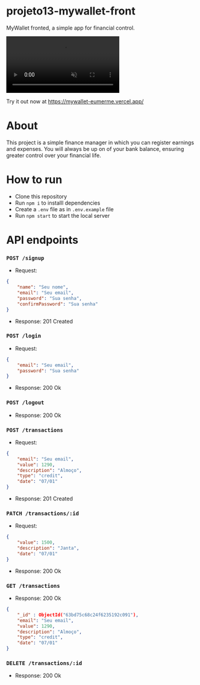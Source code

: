 # projeto13-mywallet-front

MyWallet fronted, a simple app for financial control.

<video src="./public/assets/mywallet.mp4" autoPlay loop muted></video>

Try it out now at https://mywallet-eumerme.vercel.app/

# About

This project is a simple finance manager in which you can register earnings and expenses. You will always be up on of your bank balance, ensuring greater control over your financial life.

# How to run

- Clone this repository
- Run `npm i` to installl dependencies
- Create a `.env` file as in `.env.example` file
- Run `npm start` to start the local server

# API endpoints

### `POST /signup`

- Request:

```json
{
	"name": "Seu nome",
	"email": "Seu email",
	"password": "Sua senha",
	"confirmPassword": "Sua senha"
}
```

- Response: 201 Created

### `POST /login`

- Request:

```json
{
	"email": "Seu email",
	"password": "Sua senha"
}
```

- Response: 200 Ok

### `POST /logout`

- Response: 200 Ok

### `POST /transactions`

- Request:

```json
{
	"email": "Seu email",
	"value": 1290,
	"description": "Almoço",
	"type": "credit",
	"date": "07/01"
}
```

- Response: 201 Created

### `PATCH /transactions/:id`

- Request:

```json
{
	"value": 1500,
	"description": "Janta",
	"date": "07/01"
}
```

- Response: 200 Ok

### `GET /transactions`

- Response: 200 Ok

```json
{
	"_id" : ObjectId("63bd75c68c24f6235192c091"),
	"email": "Seu email",
	"value": 1290,
	"description": "Almoço",
	"type": "credit",
	"date": "07/01"
}
```

### `DELETE /transactions/:id`

- Response: 200 Ok

